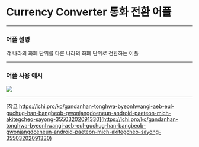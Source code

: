 # Currency Converter 통화 전환 어플

***
### 어플 설명
각 나라의 화폐 단위를 다른 나라의 화폐 단위로 전환하는 어플


***
### 어플 사용 예시
<img src="https://user-images.githubusercontent.com/59963677/138079429-54dc58d8-deeb-48b2-ba2a-29a867f9c21d.gif" />

***
[참고 https://ichi.pro/ko/gandanhan-tonghwa-byeonhwangi-aeb-eul-guchug-han-bangbeob-gwonjangdoeneun-android-paeteon-mich-akitegcheo-sayong-35503202091330](https://ichi.pro/ko/gandanhan-tonghwa-byeonhwangi-aeb-eul-guchug-han-bangbeob-gwonjangdoeneun-android-paeteon-mich-akitegcheo-sayong-35503202091330)

